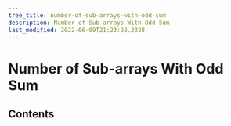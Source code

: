 ```yaml
---
tree_title: number-of-sub-arrays-with-odd-sum
description: Number of Sub-arrays With Odd Sum
last_modified: 2022-06-09T21:23:28.2328
---
```


# Number of Sub-arrays With Odd Sum

## Contents

